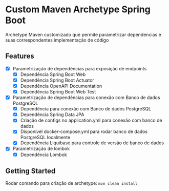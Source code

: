 # Custom Maven Archetype Spring Boot 
Archetype Maven customizado que permite parametrizar dependencias e suas correspondentes implementação de código 

## Features

- [x] Parametrização de dependências para exposição de endpoints
    - [x] Dependência Spring Boot Web
    - [x] Dependência Spring Boot Actuator
    - [x] Dependência OpenAPI Documentation
    - [x] Dependência Spring Boot Web Test
- [x] Parametrização de dependências para conexão com Banco de dados PostgreSQL
    - [x] Dependência para conexão com Banco de dados PostgreSQL
    - [x] Dependência Spring Data JPA
    - [x] Criação de configs no application.yml para conexão com banco de dados
    - [x] Disponivel docker-compose.yml para rodar banco de dados PostgreSQL localmente
    - [x] Dependência Liquibase para controle de versão de banco de dados
- [x] Parametrização de lombok
  - [x] Dependência Lombok

## Getting Started

Rodar comando para criação de archetype: `mvn clean install`

